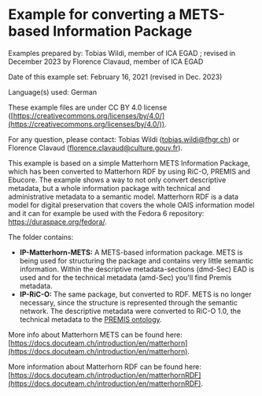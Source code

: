 # Example for converting a METS-based Information Package

Examples prepared by: Tobias Wildi, member of ICA EGAD ; revised in December 2023 by Florence Clavaud, member of ICA EGAD

Date of this example set: February 16, 2021 (revised in Dec. 2023)

Language(s) used: German

These example files are under CC BY 4.0 license ([https://creativecommons.org/licenses/by/4.0/](https://creativecommons.org/licenses/by/4.0/)).

For any question, please contact: Tobias Wildi (tobias.wildi@fhgr.ch) or Florence Clavaud (florence.clavaud@culture.gouv.fr).

This example is based on a simple Matterhorn METS Information Package, which has been converted to Matterhorn RDF by using RiC-O, PREMIS and Ebucore. The example shows a way to not only convert descriptive metadata, but a whole information package with technical and administrative metadata to a semantic model. Matterhorn RDF is a data model for digital preservation that covers the whole OAIS information model and it can for example be used with the Fedora 6 repository: https://duraspace.org/fedora/.

The folder contains:
- **IP-Matterhorn-METS:** A METS-based information package. METS is being used for structuring the package and contains very little semantic information. Within the descriptive metadata-sections (dmd-Sec) EAD is used and for the technical metadata (amd-Sec) you'll find Premis metadata.
- **IP-RiC-O:** The same package, but converted to RDF. METS is no longer necessary, since the structure is represented through the semantic network. The descriptive metadata were converted to RiC-O 1.0, the technical metadata to the [PREMIS ontology](http://www.loc.gov/standards/premis/ontology/).

More info about Matterhorn METS can be found here: [https://docs.docuteam.ch/introduction/en/matterhorn](https://docs.docuteam.ch/introduction/en/matterhorn).

More information about Matterhorn RDF can be found here: [https://docs.docuteam.ch/introduction/en/matterhornRDF](https://docs.docuteam.ch/introduction/en/matterhornRDF).
